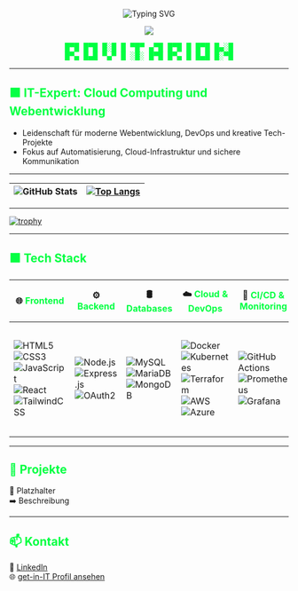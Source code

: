 <p align="center">
  <img src="https://readme-typing-svg.herokuapp.com?size=28&color=00FF41&center=true&width=700&lines=Hallo,+mein+Name+ist+Jury!;Junior+Full-Stack+%26+DevOps+Engineer+🚀;Cloud+Automation+☁;Infrastructure+as+Code+🔧" alt="Typing SVG" />
</p>

<p align="center">
  <img src="https://capsule-render.vercel.app/api?type=rect&color=0:232526,100:0f2027&height=100&section=header&text=Welcome%20to%20the%20Matrix&fontColor=00FF41&fontSize=40&fontAlignY=55" />
</p>

<pre align="center" style="color:#00FF41;font-family:monospace;">
█▀█ █▀█ █░█ █ ▀█▀ ▄▀█ █▀█ █ █▀█ █▄░█
█▀▄ █▄█ ▀▄▀ █ ░█░ █▀█ █▀▄ █ █▄█ █░▀█
</pre>

---

## <span style="color:#00FF41;">🟩 IT-Expert: Cloud Computing und Webentwicklung</span>

- Leidenschaft für moderne Webentwicklung, DevOps und kreative Tech-Projekte  
- Fokus auf Automatisierung, Cloud-Infrastruktur und sichere Kommunikation

---

| ![GitHub Stats](https://github-readme-stats.vercel.app/api?username=Xulamore&show_icons=true&theme=matrix&border_color=00FF41&title_color=00FF41&text_color=00FF41) | [![Top Langs](https://github-readme-stats.vercel.app/api/top-langs/?username=Xulamore&layout=compact&theme=matrix&border_color=00FF41&title_color=00FF41&text_color=00FF41)](https://github.com/Xulamore/github-readme-stats) |
|--------------|--------------|

---

[![trophy](https://github-profile-trophy.vercel.app/?username=Xulamore&theme=matrix&column=7&margin-w=10&margin-h=10)](https://github.com/ryo-ma/github-profile-trophy)

---

## <span style="color:#00FF41;">🟩 Tech Stack</span>

| 🌐 <span style="color:#00FF41;">Frontend</span> | ⚙️ <span style="color:#00FF41;">Backend</span> | 🛢️ <span style="color:#00FF41;">Databases</span> | ☁️ <span style="color:#00FF41;">Cloud & DevOps</span> | 🔄 <span style="color:#00FF41;">CI/CD & Monitoring</span> | 🔧 <span style="color:#00FF41;">Tools</span> | 🖥️ <span style="color:#00FF41;">Operating Systems</span> | 🔒 <span style="color:#00FF41;">Networking & Security</span> |
|---|---|---|---|---|---|---|---|
| ![HTML5](https://img.shields.io/badge/-HTML5-E34F26?style=flat&logo=html5&logoColor=white) <br> ![CSS3](https://img.shields.io/badge/-CSS3-1572B6?style=flat&logo=css3&logoColor=white) <br> ![JavaScript](https://img.shields.io/badge/-JavaScript-F7DF1E?style=flat&logo=javascript&logoColor=black) <br> ![React](https://img.shields.io/badge/-React-61DAFB?style=flat&logo=react&logoColor=black) <br> ![TailwindCSS](https://img.shields.io/badge/-TailwindCSS-38B2AC?style=flat&logo=tailwind-css&logoColor=white) | ![Node.js](https://img.shields.io/badge/-Node.js-339933?style=flat&logo=node.js&logoColor=white) <br> ![Express.js](https://img.shields.io/badge/-Express.js-000000?style=flat&logo=express&logoColor=white) <br> ![OAuth2](https://img.shields.io/badge/-OAuth2-282C34?style=flat&logo=oauth&logoColor=white) | ![MySQL](https://img.shields.io/badge/-MySQL-4479A1?style=flat&logo=mysql&logoColor=white) <br> ![MariaDB](https://img.shields.io/badge/-MariaDB-003545?style=flat&logo=mariadb&logoColor=white) <br> ![MongoDB](https://img.shields.io/badge/-MongoDB-47A248?style=flat&logo=mongodb&logoColor=white) | ![Docker](https://img.shields.io/badge/-Docker-2496ED?style=flat&logo=docker&logoColor=white) <br> ![Kubernetes](https://img.shields.io/badge/-Kubernetes-326CE5?style=flat&logo=kubernetes&logoColor=white) <br> ![Terraform](https://img.shields.io/badge/-Terraform-7B42BC?style=flat&logo=terraform&logoColor=white) <br> ![AWS](https://img.shields.io/badge/-AWS-232F3E?style=flat&logo=amazonaws&logoColor=white) <br> ![Azure](https://img.shields.io/badge/-Azure-0078D4?style=flat&logo=microsoft-azure&logoColor=white) | ![GitHub Actions](https://img.shields.io/badge/-GitHub%20Actions-2088FF?style=flat&logo=github-actions&logoColor=white) <br> ![Prometheus](https://img.shields.io/badge/-Prometheus-E6522C?style=flat&logo=prometheus&logoColor=white) <br> ![Grafana](https://img.shields.io/badge/-Grafana-F46800?style=flat&logo=grafana&logoColor=white) | ![Git](https://img.shields.io/badge/-Git-F05032?style=flat&logo=git&logoColor=white) <br> ![Bash](https://img.shields.io/badge/-Bash-4EAA25?style=flat&logo=gnu-bash&logoColor=white) <br> ![VS Code](https://img.shields.io/badge/-VS%20Code-007ACC?style=flat&logo=visual-studio-code&logoColor=white) <br> ![Figma](https://img.shields.io/badge/-Figma-F24E1E?style=flat&logo=figma&logoColor=white) <br> ![ESLint](https://img.shields.io/badge/-ESLint-4B32C3?style=flat&logo=eslint&logoColor=white) <br> ![Prettier](https://img.shields.io/badge/-Prettier-F7B93E?style=flat&logo=prettier&logoColor=black) | ![Linux](https://img.shields.io/badge/-Linux-FCC624?style=flat&logo=linux&logoColor=black) <br> ![WSL](https://img.shields.io/badge/-WSL-008080?style=flat) <br> ![Windows](https://img.shields.io/badge/-Windows-0078D6?style=flat&logo=windows&logoColor=white) <br> ![Android](https://img.shields.io/badge/-Android-3DDC84?style=flat&logo=android&logoColor=white) | ![OAuth2](https://img.shields.io/badge/-OAuth2-3C3C3C?style=flat&logo=oauth&logoColor=white) <br> ![Nextcloud](https://img.shields.io/badge/-Nextcloud-0082C9?style=flat&logo=nextcloud&logoColor=white) |

---

## <span style="color:#00FF41;">📂 Projekte</span>

🔹 Platzhalter  
➡️ Beschreibung

---

## <span style="color:#00FF41;">📫 Kontakt</span>

💼 [LinkedIn](https://www.linkedin.com/in/PLACEHOLDER/)  
🌐 [get-in-IT Profil ansehen](https://www.get-in-it.de/profil/PLACEHOLDER)
